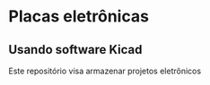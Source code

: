# Placas eletrônicas

## Usando software Kicad

Este repositório visa armazenar projetos eletrônicos